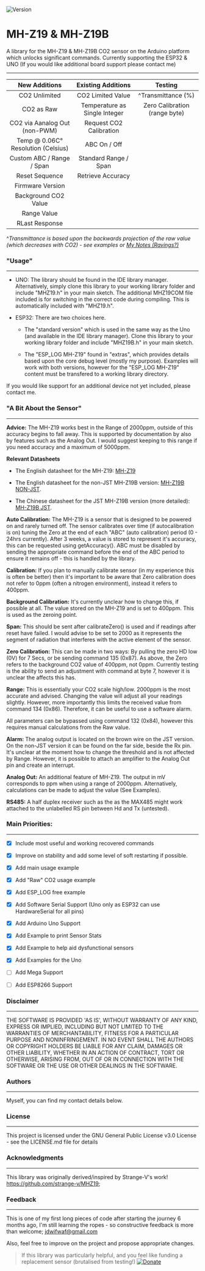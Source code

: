 ![Version](https://img.shields.io/badge/Version-v1.2.1-green.svg)

# MH-Z19 & MH-Z19B

A library for the MH-Z19 & MH-Z19B CO2 sensor on the Arduino platform which unlocks significant commands. Currently supporting the ESP32 & UNO (If you would like additional board support please contact me)

---

|            New Additions            |         Existing Additions    |          Testing                  |
|              :---:                  |              :---:            |          :---:                    |
| CO2 Unlimited                       |   CO2 Limited Value           |     ^Transmittance (%)            |
| CO2 as Raw                          | Temperature as Single Integer |  Zero Calibration (range byte)    |
| CO2 via Aanalog Out (non-PWM)       | Request CO2 Calibration       |
| Temp @ 0.06C° Resolution (Celsius)  | ABC On / Off                  |
| Custom ABC / Range / Span           | Standard Range / Span         |
| Reset Sequence                      | Retrieve Accuracy             |
| Firmware Version                    |                               |
| Background CO2 Value                |                               |
| Range Value                         |                               |
| RLast Response                      |                               |

^*Transmittance is based upon the backwards projection of the raw value (which decreases with CO2) - see examples or [My Notes (Ravings?)](https://myopenacuk-my.sharepoint.com/:x:/g/personal/jsd328_my_open_ac_uk/EbJQ1brh7K5CtMFkKN1b8GEBMxIFYk8AMesjk0zOtvYyGg?e=6FhMvV)*

### "Usage"
---

* UNO: The library should be found in the IDE library manager. Alternatively, simply clone this library to your working library folder and include "MHZ19.h" in your main sketch. The additional MHZ19COM file included is for switching in the correct code during compiling. This is automatically included with "MHZ19.h".

* ESP32: There are two choices here. 
    - The "standard version" which is used in the same way as the Uno (and available in the IDE library manager). Clone this library to your working library folder and include "MHZ19B.h" in your main sketch. 

    - The "ESP_LOG MH-Z19" found in "extras", which provides details based upon the core debug level (mostly my purpose). Examples will work with both versions, however for the "ESP_LOG MH-Z19" content must be transfered to a working library directory.

If you would like support for an additional device not yet included, please contact me.

### "A Bit About the Sensor"
---
**Advice:** The MH-Z19 works best in the Range of 2000ppm, outside of this accuracy begins to fall away. This is supported by documentation by also by features such as the Analog Out. I would suggest keeping to this range if you need accuracy and a maximum of 5000ppm.

**Relevant Datasheets**

* The Englisih datasheet for the MH-Z19: [MH-Z19](https://www.winsen-sensor.com/d/files/PDF/Infrared%20Gas%20Sensor/NDIR%20CO2%20SENSOR/MH-Z19%20CO2%20Ver1.0.pdf)

* The English datasheet for the non-JST MH-Z19B version: [MH-Z19B NON-JST](https://www.winsen-sensor.com/d/files/infrared-gas-sensor/mh-z19b-co2-ver1_0.pdf). 

* The Chinese datasheet for the JST MH-Z19B version (more detailed): [MH-Z19B JST](https://datasheet.lcsc.com/szlcsc/1901021600_Zhengzhou-Winsen-Elec-Tech-MH-Z19_C242514.pdf).

**Auto Calibration:** 
The MH-Z19 is a sensor that is designed to be powered on and rarely turned off. The sensor calibrates over time (if autocalibration is on) tuning the Zero at the end of each "ABC" (auto calibration) period (0 - 24hrs currently). After 3 weeks, a value is stored to represent it's accuracy, this can be requested using getAccuracy(). ABC must be disabled by sending the appropriate command before the end of the ABC period to ensure it remains off - this is handled by the library.

**Calibration:**
If you plan to manually calibrate sensor (in my experience this is often be better) then it's important to be aware that Zero calibration does not refer to 0ppm (often a nitrogen environment), instead it refers to 400ppm.

**Background Calibration:** It's currently unclear how to change  this, if possible at all. The value stored on the MH-Z19 and is set to 400ppm. This is used as the zeroing point.

**Span:** This should be sent after calibrateZero() is used and if readings after reset have failed. I would advise to be set to 2000 as it represents the segment of radiation that interferes with the active element of the sensor. 

**Zero Calibration:** This can be made in two ways: By pulling the zero HD low (0V) for 7 Secs, or be sending command 135 (0x87). As above, the Zero refers to the background CO2 value of 400ppm, not 0ppm. Currently testing is the ability to send an adjustment with command at byte 7, however it is unclear the affects this has.

**Range:** This is essentially your CO2 scale high/low. 2000ppm is the most accurate and advised. Changing the value will adjust all your readings slightly. However, more importantly this limits the received value from command 134 (0x86). Therefore, it can be useful to use a software alarm. 

All parameters can be bypassed using command 132 (0x84), however this requires manual calculations from the Raw value.

**Alarm:** The analog output is located on the brown wire on the JST version. On the non-JST version it can be found on the far side, beside the Rx pin. It's unclear at the moment how to change the threshold and is not affected by Range. However, it is possible to attach an amplifier to the Analog Out pin and create an interrupt.

**Analog Out:** An additional feature of MH-Z19. The output in mV corresponds to ppm when using a range of 2000ppm. Alternatively, calculations can be made to adjust the value (See Examples).

**RS485:** A half duplex receiver such as the as the MAX485 might work attached to the unlabelled RS pin between Hd and Tx (untested).

### Main Priorities:
---

- [x] Include most useful and working recovered commands

- [x] Improve on stability and add some level of soft restarting if possible.

- [X] Add main usage example

- [x] Add "Raw" CO2 usage example

- [x] Add ESP_LOG free example 

- [x] Add Software Serial Support (Uno only as ESP32 can use HardwareSerial for all pins)

- [x] Add Arduino Uno Support

- [x] Add Example to print Sensor Stats

- [x] Add Example to help aid dysfunctional sensors

- [x] Add Examples for the Uno

- [ ] Add Mega Support

- [ ] Add ESP8266 Support

### Disclaimer
---
THE SOFTWARE IS PROVIDED 'AS IS', WITHOUT WARRANTY OF ANY KIND, EXPRESS OR IMPLIED, INCLUDING BUT NOT LIMITED TO THE WARRANTIES OF MERCHANTABILITY, FITNESS FOR A PARTICULAR PURPOSE AND NONINFRINGEMENT. IN NO EVENT SHALL THE AUTHORS OR COPYRIGHT HOLDERS BE LIABLE FOR ANY CLAIM, DAMAGES OR OTHER LIABILITY, WHETHER IN AN ACTION OF CONTRACT, TORT OR OTHERWISE, ARISING FROM, OUT OF OR IN CONNECTION WITH THE SOFTWARE OR THE USE OR OTHER DEALINGS IN THE SOFTWARE.

### Authors
---
Myself, you can find my contact details below.

### License
---
This project is licensed under the GNU General Public License v3.0 License - see the LICENSE.md file for details

### Acknowledgments
----
This library was originally derived/inspired by Strange-V's work! https://github.com/strange-v/MHZ19;

### Feedback
---
This is one of my first long pieces of code after starting the journey 6 months ago, I'm still learning the ropes - so constructive feedback is more than welcome; jdwifwaf@gmail.com

Also, feel free to improve on the project and propose appropriate changes.

>If this library was particularly helpful, and you feel like funding a replacement sensor (brutalised from testing!) [![Donate](https://img.shields.io/badge/Donate-PayPal-blue.svg?style=flat-square&logo=appveyor)](https://www.paypal.com/cgi-bin/webscr?cmd=_s-xclick&hosted_button_id=9MJYH22A92LWG&source=url)
